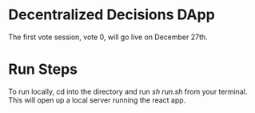 # Decentralized Decisions DApp

The first vote session, vote 0, will go live on December 27th.

# Run Steps
To run locally, cd into the directory and run *sh run.sh* from your terminal. This will open up a local server running the react app. 


